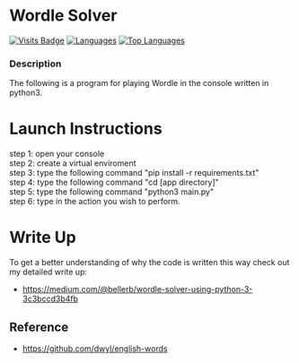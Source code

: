 # Wordle Solver
[![Visits Badge](https://badges.pufler.dev/visits/bellerb/wordle_solver)](#)
[![Languages](https://img.shields.io/github/languages/count/bellerb/wordle_solver?style=flat-square
)](#)
[![Top Languages](https://img.shields.io/github/languages/top/bellerb/wordle_solver?style=flat-square
)](#)

### Description
The following is a program for playing Wordle in the console written in python3.

# Launch Instructions
step 1: open your console <br>
step 2: create a virtual enviroment <br>
step 3: type the following command "pip install -r requirements.txt"<br>
step 4: type the following command "cd [app directory]" <br>
step 5: type the following command "python3 main.py" <br>
step 6: type in the action you wish to perform.

# Write Up
To get a better understanding of why the code is written this way check out my detailed write up:

* https://medium.com/@bellerb/wordle-solver-using-python-3-3c3bccd3b4fb

## Reference
* https://github.com/dwyl/english-words
